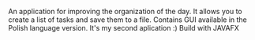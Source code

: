 
An application for improving the organization of the day.  It allows you to create a list of tasks and save them to a file.
Contains GUI available in the Polish language version. It's my second aplication :) Build with JAVAFX
